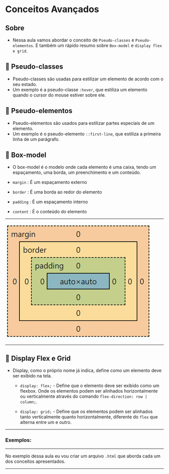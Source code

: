 # Conceitos Avançados

## Sobre

- Nessa aula vamos abordar o conceito de ``Pseudo-classes`` e ``Pseudo-elementos``. E também um rápido resumo sobre `Box-model` e ``display flex e grid``.

## 🔎 Pseudo-classes

- Pseudo-classes são usadas para estilizar um elemento de acordo com o seu estado.
- Um exemplo é a pseudo-classe `:hover`, que estiliza um elemento quando o cursor do mouse estiver sobre ele.

## 🔎 Pseudo-elementos

- Pseudo-elementos são usados para estilizar partes especiais de um elemento.
- Um exemplo é o pseudo-elemento `::first-line`, que estiliza a primeira linha de um parágrafo.

## 🔎 Box-model

- O box-model é o modelo onde cada elemento é uma caixa, tendo um espaçamento, uma borda, um preenchimento e um conteúdo.

- `margin` : É um espaçamento externo
- `border` : É uma borda ao redor do elemento
- `padding` : É um espaçamento interno
- `content` : É o conteúdo do elemento

---

<img src="../img/Aula005-Box_Model.png/">

---

## 🔎 Display Flex e Grid

- Display, como o próprio nome já indica, define como um elemento deve ser exibido na tela.
    - `display: flex;` - Define que o elemento deve ser exibido como um flexbox. Onde os elementos podem ser alinhados horizontalmente ou verticalmente através do comando `flex-direction: row | column;`.

    - `display: grid;` - Define que os elementos podem ser alinhados tanto verticalmente quanto horizontalmente, diferente do `flex` que alterna entre um e outro.

---

### Exemplos:

---

No exemplo dessa aula eu vou criar um arquivo `.html` que aborda cada um dos conceitos apresentados. 

---